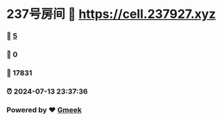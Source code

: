 # 237号房间 :link: https://cell.237927.xyz 
### :page_facing_up: [5](https://cell.237927.xyz/tag.html) 
### :speech_balloon: 0 
### :hibiscus: 17831 
### :alarm_clock: 2024-07-13 23:37:36 
### Powered by :heart: [Gmeek](https://github.com/Meekdai/Gmeek)
